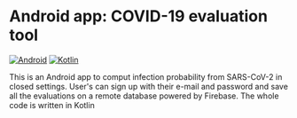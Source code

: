 # Android app: COVID-19 evaluation tool
[![Android](https://img.shields.io/badge/Android-3DDC84?logo=android&logoColor=white)](#)
[![Kotlin](https://img.shields.io/badge/Kotlin-%237F52FF.svg?logo=kotlin&logoColor=white)](#)
 
This is an Android app to comput infection probability from SARS-CoV-2 in closed settings. User's can sign up with their e-mail and password and save all the evaluations on a remote database powered by Firebase. 
The whole code is written in Kotlin
